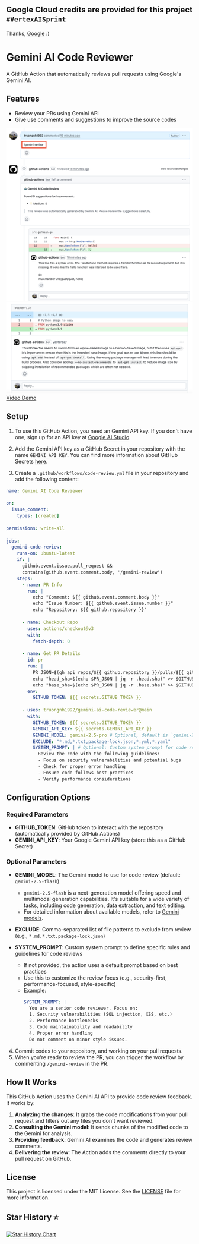 ## Google Cloud credits are provided for this project `#VertexAISprint`
Thanks, [Google](https://github.com/google) :)

# Gemini AI Code Reviewer

A GitHub Action that automatically reviews pull requests using Google's Gemini AI.

## Features

- Review your PRs using Gemini API
- Give use comments and suggestions to improve the source codes

![Demo](assets/img/Demo.png)
![Demo2](assets/img/Demo2.png)
[Video Demo](https://www.youtube.com/watch?v=pc1ffEFMIQo)

## Setup

1. To use this GitHub Action, you need an Gemini API key. If you don't have one, sign up for an API key
   at [Google AI Studio](https://makersuite.google.com/app/apikey).

2. Add the Gemini API key as a GitHub Secret in your repository with the name `GEMINI_API_KEY`. You can find more
   information about GitHub Secrets [here](https://docs.github.com/en/actions/reference/encrypted-secrets).

3. Create a `.github/workflows/code-review.yml` file in your repository and add the following content:

```yaml
name: Gemini AI Code Reviewer

on:
  issue_comment:
    types: [created]

permissions: write-all

jobs:
  gemini-code-review:
    runs-on: ubuntu-latest
    if: |
      github.event.issue.pull_request &&
      contains(github.event.comment.body, '/gemini-review')
    steps:
      - name: PR Info
        run: |
          echo "Comment: ${{ github.event.comment.body }}"
          echo "Issue Number: ${{ github.event.issue.number }}"
          echo "Repository: ${{ github.repository }}"

      - name: Checkout Repo
        uses: actions/checkout@v3
        with:
          fetch-depth: 0

      - name: Get PR Details
        id: pr
        run: |
          PR_JSON=$(gh api repos/${{ github.repository }}/pulls/${{ github.event.issue.number }})
          echo "head_sha=$(echo $PR_JSON | jq -r .head.sha)" >> $GITHUB_OUTPUT
          echo "base_sha=$(echo $PR_JSON | jq -r .base.sha)" >> $GITHUB_OUTPUT
        env:
          GITHUB_TOKEN: ${{ secrets.GITHUB_TOKEN }}

      - uses: truongnh1992/gemini-ai-code-reviewer@main
        with:
          GITHUB_TOKEN: ${{ secrets.GITHUB_TOKEN }}
          GEMINI_API_KEY: ${{ secrets.GEMINI_API_KEY }}
          GEMINI_MODEL: gemini-2.5-pro # Optional, default is `gemini-2.5-flash`
          EXCLUDE: "*.md,*.txt,package-lock.json,*.yml,*.yaml"
          SYSTEM_PROMPT: | # Optional: Custom system prompt for code reviews
            Review the code with the following guidelines:
            - Focus on security vulnerabilities and potential bugs
            - Check for proper error handling
            - Ensure code follows best practices
            - Verify performance considerations
```

## Configuration Options

### Required Parameters
- **GITHUB_TOKEN**: GitHub token to interact with the repository (automatically provided by GitHub Actions)
- **GEMINI_API_KEY**: Your Google Gemini API key (store this as a GitHub Secret)

### Optional Parameters
- **GEMINI_MODEL**: The Gemini model to use for code review (default: `gemini-2.5-flash`)
  - `gemini-2.5-flash` is a next-generation model offering speed and multimodal generation capabilities. It's suitable for a wide variety of tasks, including code generation, data extraction, and text editing.
  - For detailed information about available models, refer to [Gemini models](https://ai.google.dev/gemini-api/docs/models/gemini).
  
- **EXCLUDE**: Comma-separated list of file patterns to exclude from review (e.g., `*.md,*.txt,package-lock.json`)
  
- **SYSTEM_PROMPT**: Custom system prompt to define specific rules and guidelines for code reviews
  - If not provided, the action uses a default prompt based on best practices
  - Use this to customize the review focus (e.g., security-first, performance-focused, style-specific)
  - Example:
    ```yaml
    SYSTEM_PROMPT: |
      You are a senior code reviewer. Focus on:
      1. Security vulnerabilities (SQL injection, XSS, etc.)
      2. Performance bottlenecks
      3. Code maintainability and readability
      4. Proper error handling
      Do not comment on minor style issues.
    ```

4. Commit codes to your repository, and working on your pull requests.
5. When you're ready to review the PR, you can trigger the workflow by commenting `/gemini-review` in the PR.

## How It Works

This GitHub Action uses the Gemini AI API to provide code review feedback. It works by:

1. **Analyzing the changes**: It grabs the code modifications from your pull request and filters out any files you don't want reviewed.
2. **Consulting the Gemini model**: It sends chunks of the modified code to the Gemini for analysis.
3. **Providing feedback**: Gemini AI examines the code and generates review comments.
4. **Delivering the review**: The Action adds the comments directly to your pull request on GitHub.

## License

This project is licensed under the MIT License. See the [LICENSE](LICENSE) file for more information.

## Star History ⭐️

[![Star History Chart](https://api.star-history.com/svg?repos=truongnh1992/gemini-ai-code-reviewer&type=Date)](https://star-history.com/#truongnh1992/gemini-ai-code-reviewer&Date)